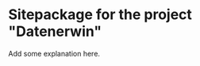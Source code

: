 Sitepackage for the project "Datenerwin"
==============================================================

Add some explanation here.
